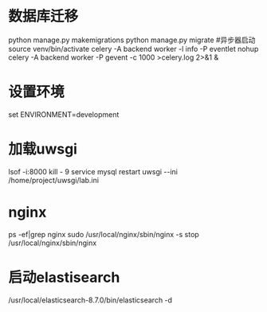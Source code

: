 # 数据库迁移
python manage.py makemigrations 
python manage.py migrate
#异步器启动
source venv/bin/activate
celery -A backend worker -l info -P eventlet
nohup celery -A backend worker -P gevent -c 1000 >celery.log 2>&1 &
# 设置环境
set ENVIRONMENT=development
# 加载uwsgi
lsof -i:8000
kill - 9
service mysql restart
uwsgi --ini /home/project/uwsgi/lab.ini
# nginx
ps -ef|grep nginx
sudo /usr/local/nginx/sbin/nginx -s stop
/usr/local/nginx/sbin/nginx
# 启动elastisearch
/usr/local/elasticsearch-8.7.0/bin/elasticsearch -d
